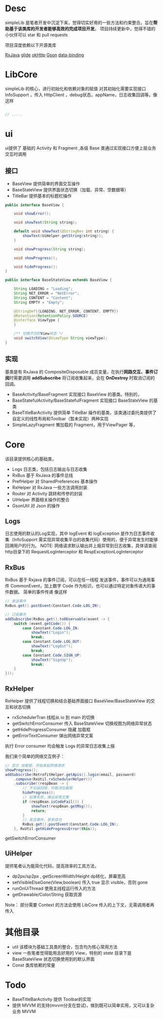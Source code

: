 # Desc
simpleLib 是笔者开发中沉淀下来，觉得切实好用的一些方法和约束整合。旨在**帮助基于该类库的开发者能够高效的完成项目开发**。
项目持续更新中，觉得不错的小伙伴可以 star 和 pull requests

项目深度依赖以下开源类库

[RxJava](https://github.com/ReactiveX/RxJava)
[glide](https://github.com/bumptech/glide)
[okHttp](https://github.com/square/okhttp)
[Gson](https://github.com/google/gson)
[data-binding](https://developer.android.com/topic/libraries/data-binding)

# LibCore
simpleLib 的核心，进行初始化和依赖对象的赋值
对其初始化需要实现接口 InfoSupport ，传入 HttpClient ，debug状态，appName，日志收集回调等。像这样
```java

// .....

```

# ui
ui提供了 基础的 Activity 和 Fragment ,各级 Base 类通过实现接口方便上层业务交互时调用
## 接口 

- BaseView 提供简单的界面交互操作
- BaseStateView 提供界面状态切换（加载、异常、空数据等）
- TitleBar 提供基本的标题栏操作

```java
public interface BaseView {

    void showError();

    void showText(String string);

    default void showText(@StringRes int string) {
        showText(UiHelper.getString(string));
    }

    void showProgress(String string);

    void showProgress();

    void hideProgress();
}

public interface BaseStateView extends BaseView {

    String LOADING = "Loading";
    String NET_ERROR = "NetError";
    String CONTENT = "Content";
    String EMPTY = "Empty";

    @StringDef({LOADING, NET_ERROR, CONTENT, EMPTY})
    @Retention(RetentionPolicy.SOURCE)
    @interface ViewType {
    }

    /** 切换不同的View状态 */
    void switchView(@ViewType String viewType);
}
```

## 实现
基类是有 RxJava 的 CompositeDisposable 成员变量，在执行**网路交互、事件订阅**时需要调用 **addSubscribe** 将订阅收集起来，会在 **OnDestroy** 时取消订阅的回调。

- BaseActivity/BaseFragment 实现接口 BaseView 的基类。特别的，
- BaseStatefulActivity/BaseStatefulFragment 实现接口 BaseStateView 的基类
- BaseTitleBarActivity 提供简单 TitleBar 操作的基类，该类通过委托类提供了 自定义的线性布局和Toolbar（暂未实现）两种实现
- SimpleLazyFragment 懒加载的 Fragment，用于ViewPager 等，

# Core
该目录提供核心的基础类，
- Logs 日志类，包括日志输出与日志收集
- RxBus 基于 RxJava 的事件总线
- PrefHelper 对 SharedPreferences 基本操作
- RxHelper 对 RxJava 一些方法调用封装
- Router 对 Activity 跳转和传参的封装
- UiHelper 界面相关操作的整合
- GsonUtil 对 Json 的操作

## Logs
日志使用的默认的Log实现，其中 logEvent 和 logException 是作为日志事件收集（InfoSupport 需实现异常收集平台的收集代码）使用的，便于异常发生时能够回溯用户的行为。
NOTE: 网络请求默认输出并上报异常到日志收集，具体请查阅http目录下的 RequestLogInterceptor 和 RespExceptionLogInterceptor

## RxBus 
RxBus 基于 Rxjava 的事件订阅，可以在任一线程 发送事件，事件可以为通用事件 CommonEvent，加上数字 Code 作为标识，也可以通过特定对象传递大的事件数据。
简单的事件传递 像这样
```java
// 发送事件
RxBus.get().postEvent(Constant.Code.LOG_IN);

// 订阅事件
addSubscribe(RxBus.get().toObservable(event -> {
    switch (event.getCode()) {
        case Constant.Code.LOG_IN:
            showText("Login");
            break;
        case Constant.Code.LOG_OUT:
            showText("LogOut");
            break;
        case Constant.Code.SIGN_UP:
            showText("SignUp");
            break;
    }
}));
```

## RxHelper
RxHelper 提供了线程切换和结合基础界面接口 BaseView/BaseStateView 的交互和状态切换

- rxSchedulerTran 线程从 io 到 main 的切换
- getSwitchErrorConsumer 传入 BaseStateView 切换视图为网络异常状态
- getHideProgressConsumer 隐藏 加载框
- getErrorTextConsumer 弹出网络异常文案

执行 Error consumer 均会触发 Logs 的异常日志收集上报

我们来个简单的网络交互例子：

```java
// 显示 加载框，开始发起网络请求
showProgress();
addSubscribe(RetrofitHelper.getApis().login(email, password)
    .compose(RxUtil.rxSchedulerHelper())
    .subscribe((respBean -> {
        // 不论返回啥，均取消加载框
        hideProgress();
        // 如果失败，弹出异常文案
        if (respBean.isCodeFail()) {
            showText(respBean.getMsg());
            return;
        }
        // 发送事件，登录成功
        RxBus.get().postEvent(Constant.Code.LOG_IN);
    }, RxUtil.getHideProgressError(this));

```
getSwitchErrorConsumer

## UiHelper
提供笔者认为能简化代码，提高效率的工具方法，

- dp2px/sp2px , getScreenWidth/Height dp转化，屏幕宽高
- setVisibleElseGone(View,boolean) 传入 true 显示 visible，否则 gone
- runOnUiThread 使用主线程运行传入的方法
- getDrawable/Color/String 获取资源

Note： 部分需要 Context 的方法会使用 LibCore 传入的上下文，无需调用者再传入

# 其他目录
- util 该模块为基础工具类的整合，包含均为核心常用方法
- view 一些笔者觉得能用且好用的 View，特别的 *state* 目录下是 BaseStateView 状态切换使用到的默认界面
- Const 类库依赖的常量

# Todo
- BaseTitleBarActivity 提供 Toolbar的实现
- 提供 MVVM 的支持(mvvm分支在尝试)，做到既可以简单实用，又可以复杂业务 MVVM